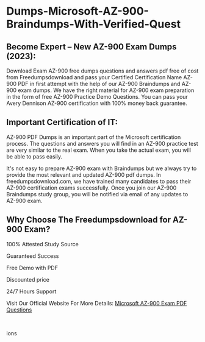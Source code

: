 # Dumps-Microsoft-AZ-900-Braindumps-With-Verified-Quest<h2>Become Expert &ndash; New AZ-900 Exam Dumps (2023):</h2>
<p>Download Exam AZ-900 free dumps questions and answers pdf free of cost from Freedumpsdownload and pass your Certified Certification Name AZ-900 PDF in first attempt with the help of our AZ-900 Braindumps and AZ-900 exam dumps. We have the right material for AZ-900 exam preparation in the form of free AZ-900 Practice Demo Questions. You can pass your Avery Dennison AZ-900 certification with 100% money back guarantee.</p>
<h2>Important Certification of IT:</h2>
<p>AZ-900 PDF Dumps is an important part of the Microsoft certification process. The questions and answers you will find in an AZ-900 practice test are very similar to the real exam. When you take the actual exam, you will be able to pass easily.</p>
<p>It's not easy to prepare AZ-900 exam with Braindumps but we always try to provide the most relevant and updated AZ-900 pdf dumps. In freedumpsdownload.com, we have trained many candidates to pass their AZ-900 certification exams successfully. Once you join our AZ-900 Braindumps study group, you will be notified via email of any updates to AZ-900 exam.</p>
<h2>Why Choose The Freedumpsdownload for AZ-900 Exam?</h2>
<p>100% Attested Study Source</p>
<p>Guaranteed Success</p>
<p>Free Demo with PDF</p>
<p>Discounted price</p>
<p>24/7 Hours Support</p>
<p>Visit Our Official Website For More Details: <a href="http://bit.ly/3idDmG5">Microsoft AZ-900 Exam PDF Questions</a></p>
<p>&nbsp;</p>ions
